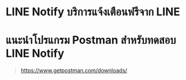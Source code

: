 # LINE Notify บริการแจ้งเตือนฟรีจาก LINE

# แนะนำโปรแกรม Postman สำหรับทดสอบ LINE Notify
  > https://www.getpostman.com/downloads/
